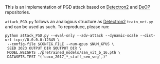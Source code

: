 This is an implementation of PGD attack based on [Detectron2](https://github.com/facebookresearch/detectron2/) and [DeOP](https://github.com/CongHan0808/DeOP) repositories.

`attack_PGD.py` follows an analogous structure as [Detectron2](https://github.com/facebookresearch/detectron2/) `train_net.py` and can be used as such. To reproduce, please run:
```
python attack_PGD.py --eval-only --adv-attack --dynamic-scale --dist-url tcp://0.0.0.0:12345 \
 --config-file $CONFIG_FILE --num-gpus $NUM_GPUS \
 SEED 2023 OUTPUT_DIR $OUTPUT_DIR \
 MODEL.WEIGHTS ./pretrained_models/san_vit_b_16.pth \
 DATASETS.TEST "('coco_2017_*_stuff_sem_seg',)"
```